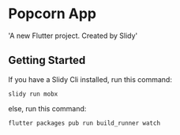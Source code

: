 # Popcorn App

&#x27;A new Flutter project. Created by Slidy&#x27;

## Getting Started
If you have a Slidy Cli installed, run this command:
```
slidy run mobx
```
else, run this command:
```
flutter packages pub run build_runner watch
```